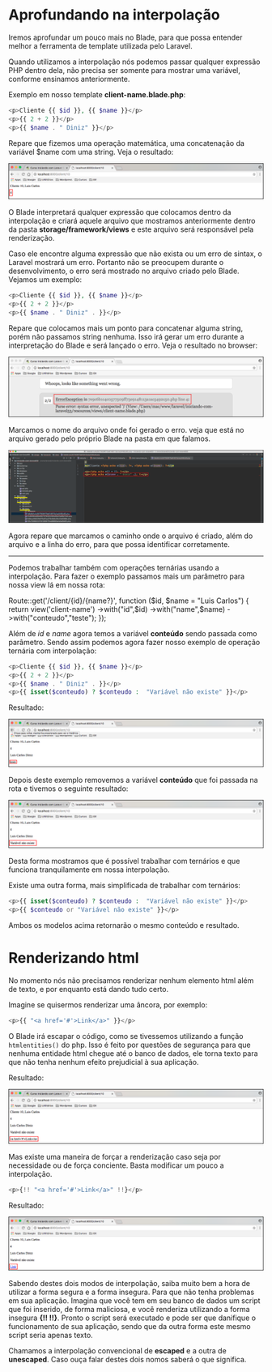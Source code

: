 # Aprofundando na interpolação

Iremos aprofundar um pouco mais no Blade, para que possa entender melhor a ferramenta de template utilizada pelo Laravel.

Quando utilizamos a interpolação nós podemos passar qualquer expressão PHP dentro dela, não precisa ser somente para mostrar uma variável, conforme ensinamos anteriormente.

Exemplo em nosso template **client-name.blade.php**:

```php
<p>Cliente {{ $id }}, {{ $name }}</p>
<p>{{ 2 + 2 }}</p>
<p>{{ $name . " Diniz" }}</p>
```

Repare que fizemos uma operação matemática, uma concatenação da variável $name com uma string. Veja o resultado:

![blade_interpolacao](./images/blade_interpolacao_adicao.png "blade_interpolacao")

O Blade interpretará qualquer expressão que colocamos dentro da interpolação e criará aquele arquivo que mostramos anteriormente dentro da pasta **storage/framework/views** e este arquivo será responsável pela renderização.

Caso ele encontre alguma expressão que não exista ou um erro de sintax, o Laravel mostrará um erro. Portanto não se preocupem durante o desenvolvimento, o erro será mostrado no arquivo criado pelo Blade. Vejamos um exemplo:

```php
<p>Cliente {{ $id }}, {{ $name }}</p>
<p>{{ 2 + 2 }}</p>
<p>{{ $name . " Diniz" . }}</p>
```

Repare que colocamos mais um ponto para concatenar alguma string, porém não passamos string nenhuma. Isso irá gerar um erro durante a interpretação do Blade e será lançado o erro. Veja o resultado no browser:

![blade_sintax_error](./images/blade_sintax_error.png "blade_sintax_error")

Marcamos o nome do arquivo onde foi gerado o erro. veja que está no arquivo gerado pelo próprio Blade na pasta em que falamos.

![blade_file_error](./images/blade_file_error.png "blade_file_error")

Agora repare que marcamos o caminho onde o arquivo é criado, além do arquivo e a linha do erro, para que possa identificar corretamente.

***

Podemos trabalhar também com operações ternárias usando a interpolação. Para fazer o exemplo passamos mais um parâmetro para nossa view lá em nossa rota:

Route::get('/client/{id}/{name?}', function ($id, $name = "Luis Carlos") {
    return view('client-name')
        ->with("id",$id)
        ->with("name",$name)
        ->with("conteudo","teste");
});

Além de *id* e *name* agora temos a variável **conteúdo** sendo passada como parâmetro. Sendo assim podemos agora fazer nosso exemplo de operação ternária com interpolação:

```php
<p>Cliente {{ $id }}, {{ $name }}</p>
<p>{{ 2 + 2 }}</p>
<p>{{ $name . " Diniz" . }}</p>
<p>{{ isset($conteudo) ? $conteudo :  "Variável não existe" }}</p>
```

Resultado:

![blade_ternario_ok](./images/blade_ternario_ok.png "blade_ternario_ok")

Depois deste exemplo removemos a variável **conteúdo** que foi passada na rota e tivemos o seguinte resultado:

![blade_ternario_null](./images/blade_ternario_null.png "blade_ternario_null")

Desta forma mostramos que é possível trabalhar com ternários e que funciona tranquilamente em nossa interpolação.

Existe uma outra forma, mais simplificada de trabalhar com ternários:

```php
<p>{{ isset($conteudo) ? $conteudo :  "Variável não existe" }}</p>
<p>{{ $conteudo or "Variável não existe" }}</p>
```

Ambos os modelos acima retornarão o mesmo conteúdo e resultado.

# Renderizando html

No momento nós não precisamos renderizar nenhum elemento html além de texto, e por enquanto está dando tudo certo.

Imagine se quisermos renderizar uma âncora, por exemplo:

```php
<p>{{ "<a href='#'>Link</a>" }}</p>
```

O  Blade irá escapar o código, como se tivessemos utilizando a função `htmlentities()` do php. Isso é feito por questões de segurança para que nenhuma entidade html chegue até o banco de dados, ele torna texto para que não tenha nenhum efeito prejudicial à sua aplicação.

Resultado:

![blade_ancora](./images/blade_ancora.png "blade_ancora")

Mas existe uma maneira de forçar a renderização caso seja por necessidade ou de força conciente. Basta modificar um pouco a interpolação.

```php
<p>{!! "<a href='#'>Link</a>" !!}</p>
```

Resultado:

![blade_ancora_force](./images/blade_ancora_force.png "blade_ancora_force")

Sabendo destes dois modos de interpolação, saiba muito bem a hora de utilizar a forma segura e a forma insegura. Para que não tenha problemas em sua aplicação. Imagina que você tem em seu banco de dados um script que foi inserido, de forma maliciosa, e você renderiza utilizando a forma insegura **{!! !!}**. Pronto o script será executado e pode ser que danifique o funcionamento de sua aplicação, sendo que da outra forma este mesmo script seria apenas texto.

Chamamos a interpolação convencional de **escaped** e a outra de **unescaped**. Caso ouça falar destes dois nomos saberá o que significa.
